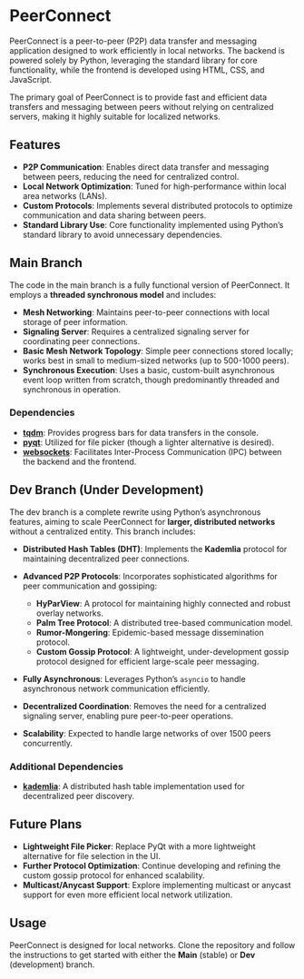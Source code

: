 # PeerConnect

PeerConnect is a peer-to-peer (P2P) data transfer and messaging application designed to work efficiently in local networks. The backend is powered solely by Python, leveraging the standard library for core functionality, while the frontend is developed using HTML, CSS, and JavaScript. 

The primary goal of PeerConnect is to provide fast and efficient data transfers and messaging between peers without relying on centralized servers, making it highly suitable for localized networks.

## Features

- **P2P Communication**: Enables direct data transfer and messaging between peers, reducing the need for centralized control.
- **Local Network Optimization**: Tuned for high-performance within local area networks (LANs).
- **Custom Protocols**: Implements several distributed protocols to optimize communication and data sharing between peers.
- **Standard Library Use**: Core functionality implemented using Python’s standard library to avoid unnecessary dependencies.
  
## Main Branch

The code in the main branch is a fully functional version of PeerConnect. It employs a **threaded synchronous model** and includes:

- **Mesh Networking**: Maintains peer-to-peer connections with local storage of peer information.
- **Signaling Server**: Requires a centralized signaling server for coordinating peer connections.
- **Basic Mesh Network Topology**: Simple peer connections stored locally; works best in small to medium-sized networks (up to 500-1000 peers).
- **Synchronous Execution**: Uses a basic, custom-built asynchronous event loop written from scratch, though predominantly threaded and synchronous in operation.

### Dependencies

- **[tqdm](https://github.com/tqdm/tqdm)**: Provides progress bars for data transfers in the console.
- **[pyqt](https://riverbankcomputing.com/software/pyqt/intro)**: Utilized for file picker (though a lighter alternative is desired).
- **[websockets](https://websockets.readthedocs.io/)**: Facilitates Inter-Process Communication (IPC) between the backend and the frontend.

## Dev Branch (Under Development)

The dev branch is a complete rewrite using Python’s asynchronous features, aiming to scale PeerConnect for **larger, distributed networks** without a centralized entity. This branch includes:

- **Distributed Hash Tables (DHT)**: Implements the **Kademlia** protocol for maintaining decentralized peer connections.
- **Advanced P2P Protocols**: Incorporates sophisticated algorithms for peer communication and gossiping:
  - **HyParView**: A protocol for maintaining highly connected and robust overlay networks.
  - **Palm Tree Protocol**: A distributed tree-based communication model.
  - **Rumor-Mongering**: Epidemic-based message dissemination protocol.
  - **Custom Gossip Protocol**: A lightweight, under-development gossip protocol designed for efficient large-scale peer messaging.
  
- **Fully Asynchronous**: Leverages Python’s `asyncio` to handle asynchronous network communication efficiently.
- **Decentralized Coordination**: Removes the need for a centralized signaling server, enabling pure peer-to-peer operations.
- **Scalability**: Expected to handle large networks of over 1500 peers concurrently.
  
### Additional Dependencies

- **[kademlia](https://github.com/bmuller/kademlia)**: A distributed hash table implementation used for decentralized peer discovery.

## Future Plans

- **Lightweight File Picker**: Replace PyQt with a more lightweight alternative for file selection in the UI.
- **Further Protocol Optimization**: Continue developing and refining the custom gossip protocol for enhanced scalability.
- **Multicast/Anycast Support**: Explore implementing multicast or anycast support for even more efficient local network utilization.

## Usage

PeerConnect is designed for local networks. Clone the repository and follow the instructions to get started with either the **Main** (stable) or **Dev** (development) branch.
